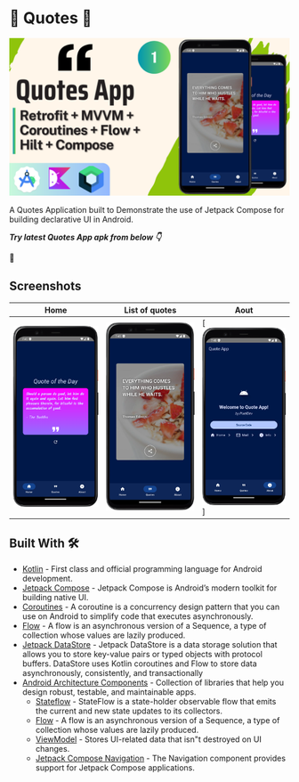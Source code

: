 # 💭 Quotes 💭

<img src="https://github.com/KareemAbuRejila/quotesApp/blob/main/thumbnail.png?raw=true" width="750">


A Quotes Application built to Demonstrate the use of Jetpack Compose for building declarative UI in
Android.

***Try latest Quotes App apk from below 👇***

📱

## Screenshots

| Home                                                                                                                                                   | List of quotes                                                                                                                                          | Aout                                                                                                      |
|--------------------------------------------------------------------------------------------------------------------------------------------------------|---------------------------------------------------------------------------------------------------------------------------------------------------------|-----------------------------------------------------------------------------------------------------------|
| [![IMAGE](https://github.com/KareemAbuRejila/quotesApp/blob/main/Screenshot_home.png)](https://www.youtube.com/watch?v=sklPpTf7Yj8) | [![IMAGE](https://github.com/KareemAbuRejila/quotesApp/blob/main/Screenshot_quotes.png)](https://www.youtube.com/watch?v=sklPpTf7Yj8) | [![IMAGE](https://github.com/KareemAbuRejila/quotesApp/blob/main/Screenshot_about.png)] |

## Built With 🛠

- [Kotlin](https://kotlinlang.org/) - First class and official programming language for Android
  development.
- [Jetpack Compose](https://developer.android.com/jetpack/compose) - Jetpack Compose is Android’s
  modern toolkit for building native UI.
- [Coroutines](https://kotlinlang.org/docs/reference/coroutines-overview.html) - A coroutine is a
  concurrency design pattern that you can use on Android to simplify code that executes
  asynchronously.
- [Flow](https://kotlinlang.org/docs/reference/coroutines/flow.html) - A flow is an asynchronous
  version of a Sequence, a type of collection whose values are lazily produced.
- [Jetpack DataStore](https://developer.android.com/topic/libraries/architecture/datastore) -
  Jetpack DataStore is a data storage solution that allows you to store key-value pairs or typed
  objects with protocol buffers. DataStore uses Kotlin coroutines and Flow to store data
  asynchronously, consistently, and transactionally
- [Android Architecture Components](https://developer.android.com/topic/libraries/architecture) -
  Collection of libraries that help you design robust, testable, and maintainable apps.
    - [Stateflow](https://developer.android.com/kotlin/flow/stateflow-and-sharedflow) - StateFlow is
      a
      state-holder observable flow that emits the current and new state updates to its collectors.
    - [Flow](https://kotlinlang.org/docs/reference/coroutines/flow.html) - A flow is an asynchronous
      version of a Sequence, a type of collection whose values are lazily produced.
    - [ViewModel](https://developer.android.com/topic/libraries/architecture/viewmodel) - Stores
      UI-related data that isn"t destroyed on UI changes.
    - [Jetpack Compose Navigation](https://developer.android.com/jetpack/compose/navigation) - The
      Navigation component provides support for Jetpack Compose applications.

